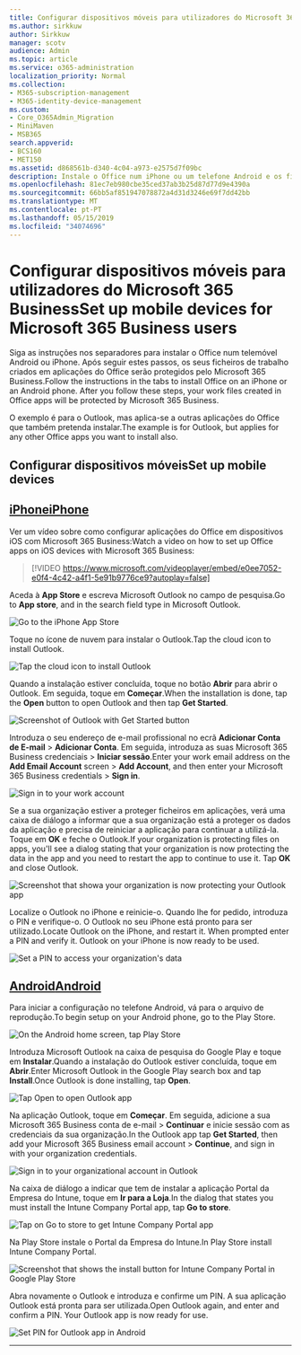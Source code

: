 ```yaml
---
title: Configurar dispositivos móveis para utilizadores do Microsoft 365 Business
ms.author: sirkkuw
author: Sirkkuw
manager: scotv
audience: Admin
ms.topic: article
ms.service: o365-administration
localization_priority: Normal
ms.collection:
- M365-subscription-management
- M365-identity-device-management
ms.custom:
- Core_O365Admin_Migration
- MiniMaven
- MSB365
search.appverid:
- BCS160
- MET150
ms.assetid: d868561b-d340-4c04-a973-e2575d7f09bc
description: Instale o Office num iPhone ou um telefone Android e os ficheiros de trabalho no Office aplicações serão protegidas por negócio do Microsoft 365.
ms.openlocfilehash: 81ec7eb980cbe35ced37ab3b25d87d77d9e4390a
ms.sourcegitcommit: 66bb5af851947078872a4d31d3246e69f7dd42bb
ms.translationtype: MT
ms.contentlocale: pt-PT
ms.lasthandoff: 05/15/2019
ms.locfileid: "34074696"
---
```

# <a name="set-up-mobile-devices-for-microsoft-365-business-users"></a><span data-ttu-id="89ca7-103">Configurar dispositivos móveis para utilizadores do Microsoft 365 Business</span><span class="sxs-lookup"><span data-stu-id="89ca7-103">Set up mobile devices for Microsoft 365 Business users</span></span>

<span data-ttu-id="89ca7-p101">Siga as instruções nos separadores para instalar o Office num telemóvel Android ou iPhone. Após seguir estes passos, os seus ficheiros de trabalho criados em aplicações do Office serão protegidos pelo Microsoft 365 Business.</span><span class="sxs-lookup"><span data-stu-id="89ca7-p101">Follow the instructions in the tabs to install Office on an iPhone or an Android phone. After you follow these steps, your work files created in Office apps will be protected by Microsoft 365 Business.</span></span>

  
<span data-ttu-id="89ca7-106">O exemplo é para o Outlook, mas aplica-se a outras aplicações do Office que também pretenda instalar.</span><span class="sxs-lookup"><span data-stu-id="89ca7-106">The example is for Outlook, but applies for any other Office apps you want to install also.</span></span>
  
## <a name="set-up-mobile-devices"></a><span data-ttu-id="89ca7-107">Configurar dispositivos móveis</span><span class="sxs-lookup"><span data-stu-id="89ca7-107">Set up mobile devices</span></span>

## <a name="iphonetabiphone"></a>[<span data-ttu-id="89ca7-108">iPhone</span><span class="sxs-lookup"><span data-stu-id="89ca7-108">iPhone</span></span>](#tab/iPhone)
  
<span data-ttu-id="89ca7-109">Ver um vídeo sobre como configurar aplicações do Office em dispositivos iOS com Microsoft 365 Business:</span><span class="sxs-lookup"><span data-stu-id="89ca7-109">Watch a video on how to set up Office apps on iOS devices with Microsoft 365 Business:</span></span>

> [!VIDEO https://www.microsoft.com/videoplayer/embed/e0ee7052-e0f4-4c42-a4f1-5e91b9776ce9?autoplay=false] 

<span data-ttu-id="89ca7-110">Aceda à **App Store** e escreva Microsoft Outlook no campo de pesquisa.</span><span class="sxs-lookup"><span data-stu-id="89ca7-110">Go to **App store**, and in the search field type in Microsoft Outlook.</span></span>
  
![Go to the iPhone App Store](media/886913de-76e5-4883-8ed0-4eb3ec06188f.png)
  
<span data-ttu-id="89ca7-112">Toque no ícone de nuvem para instalar o Outlook.</span><span class="sxs-lookup"><span data-stu-id="89ca7-112">Tap the cloud icon to install Outlook.</span></span>
  
![Tap the cloud icon to install Outlook](media/665e1620-948a-4ab8-b914-dca49530142c.png)
  
<span data-ttu-id="89ca7-114">Quando a instalação estiver concluída, toque no botão **Abrir** para abrir o Outlook. Em seguida, toque em **Começar**.</span><span class="sxs-lookup"><span data-stu-id="89ca7-114">When the installation is done, tap the **Open** button to open Outlook and then tap **Get Started**.</span></span>
  
![Screenshot of Outlook with Get Started button](media/005bedec-ae50-4d75-b3bb-e7cef9e2561c.png)
  
<span data-ttu-id="89ca7-116">Introduza o seu endereço de e-mail profissional no ecrã **Adicionar Conta de E-mail** \> **Adicionar Conta**. Em seguida, introduza as suas Microsoft 365 Business credenciais \> **Iniciar sessão**.</span><span class="sxs-lookup"><span data-stu-id="89ca7-116">Enter your work email address on the **Add Email Account** screen \> **Add Account**, and then enter your Microsoft 365 Business credentials \> **Sign in**.</span></span>
  
![Sign in to your work account](media/3cef1fb5-7bec-4d3d-8542-872b731ce19f.png)
  
<span data-ttu-id="89ca7-p102">Se a sua organização estiver a proteger ficheiros em aplicações, verá uma caixa de diálogo a informar que a sua organização está a proteger os dados da aplicação e precisa de reiniciar a aplicação para continuar a utilizá-la. Toque em **OK** e feche o Outlook.</span><span class="sxs-lookup"><span data-stu-id="89ca7-p102">If your organization is protecting files on apps, you'll see a dialog stating that your organization is now protecting the data in the app and you need to restart the app to continue to use it. Tap **OK** and close Outlook.</span></span> 
  
![Screenshot that showa your organization is now protecting your Outlook app](media/fb4c1c84-b1e9-42e1-8070-c13dcf79fb09.png)
  
<span data-ttu-id="89ca7-p103">Localize o Outlook no iPhone e reinicie-o. Quando lhe for pedido, introduza o PIN e verifique-o. O Outlook no seu iPhone está pronto para ser utilizado.</span><span class="sxs-lookup"><span data-stu-id="89ca7-p103">Locate Outlook on the iPhone, and restart it. When prompted enter a PIN and verify it. Outlook on your iPhone is now ready to be used.</span></span>
  
![Set a PIN to access your organization's data](media/64f2630b-3164-47a4-9dd6-ca0c29ed5fb3.png)
  
## <a name="androidtabandroid"></a>[<span data-ttu-id="89ca7-125">Android</span><span class="sxs-lookup"><span data-stu-id="89ca7-125">Android</span></span>](#tab/Android)
  
<span data-ttu-id="89ca7-126">Para iniciar a configuração no telefone Android, vá para o arquivo de reprodução.</span><span class="sxs-lookup"><span data-stu-id="89ca7-126">To begin setup on your Android phone, go to the Play Store.</span></span>
  
![On the Android home screen, tap Play Store](media/93df88e7-c778-40e1-b35e-868ca6e97f6c.png)
  
<span data-ttu-id="89ca7-128">Introduza Microsoft Outlook na caixa de pesquisa do Google Play e toque em **Instalar**.Quando a instalação do Outlook estiver concluída, toque em **Abrir**.</span><span class="sxs-lookup"><span data-stu-id="89ca7-128">Enter Microsoft Outlook in the Google Play search box and tap **Install**.Once Outlook is done installing, tap **Open**.</span></span>
  
![Tap Open to open Outlook app](media/8b4c5937-8875-4b5a-a5b6-b8c6c9cd6240.png)
  
<span data-ttu-id="89ca7-130">Na aplicação Outlook, toque em **Começar**. Em seguida, adicione a sua Microsoft 365 Business conta de e-mail \> **Continuar** e inicie sessão com as credenciais da sua organização.</span><span class="sxs-lookup"><span data-stu-id="89ca7-130">In the Outlook app tap **Get Started**, then add your Microsoft 365 Business email account \> **Continue**, and sign in with your organization credentials.</span></span>
  
![Sign in to your organizational account in Outlook](media/18f67c66-4bab-4b99-94bd-080839312e29.png)
  
<span data-ttu-id="89ca7-132">Na caixa de diálogo a indicar que tem de instalar a aplicação Portal da Empresa do Intune, toque em **Ir para a Loja**.</span><span class="sxs-lookup"><span data-stu-id="89ca7-132">In the dialog that states you must install the Intune Company Portal app, tap **Go to store**.</span></span>
  
![Tap on Go to store to get Intune Company Portal app](media/a702d712-5622-45dd-a511-b1adaee63071.png)
  
<span data-ttu-id="89ca7-134">Na Play Store instale o Portal da Empresa do Intune.</span><span class="sxs-lookup"><span data-stu-id="89ca7-134">In Play Store install Intune Company Portal.</span></span>
  
![Screenshot that shows the install button for Intune Company Portal in Google Play Store](media/5e0408f2-3f37-44dd-80ed-13ca2ac6df0c.png)
  
<span data-ttu-id="89ca7-p104">Abra novamente o Outlook e introduza e confirme um PIN. A sua aplicação Outlook está pronta para ser utilizada.</span><span class="sxs-lookup"><span data-stu-id="89ca7-p104">Open Outlook again, and enter and confirm a PIN. Your Outlook app is now ready for use.</span></span>
  
![Set  PIN for Outlook app in Android](media/edb91afb-f1ed-451a-bc6b-8ccba664e055.png)
  
---


